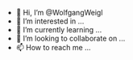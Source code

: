 - 👋 Hi, I’m @WolfgangWeigl
- 👀 I’m interested in ...
- 🌱 I’m currently learning ...
- 💞️ I’m looking to collaborate on ...
- 📫 How to reach me ...

<!---
WolfgangWeigl/WolfgangWeigl is a ✨ special ✨ repository because its `README.md` (this file) appears on your GitHub profile.
You can click the Preview link to take a look at your changes.
--->
